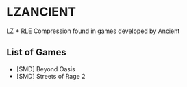 # LZANCIENT
LZ + RLE Compression found in games developed by Ancient

## List of Games
- [SMD] Beyond Oasis
- [SMD] Streets of Rage 2


